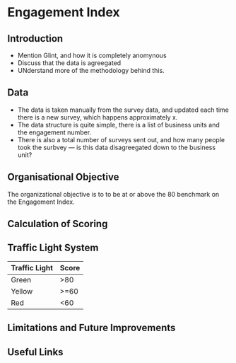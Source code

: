 # Engagement Index

## Introduction

- Mention Glint, and how it is completely anomynous
- Discuss that the data is agreegated
- UNderstand more of the methodology behind this. 

## Data

- The data is taken manually from the survey data, and updated each time there is a new survey, which happens approximately x.
- The data structure is quite simple, there is a list of business units and the engagement number.
- There is also a total number of surveys sent out, and how many people took the surbvey — is this data disagreegated down to the business unit? 

## Organisational Objective

The organizational objective is to to be at or above the 80 benchmark on the Engagement Index. 

## Calculation of Scoring

## Traffic Light System

| Traffic Light | Score |
| ------------- | ----- |
| Green         | >80   |
| Yellow        | >=60  |
| Red           | <60   |

## Limitations and Future Improvements

## Useful Links
